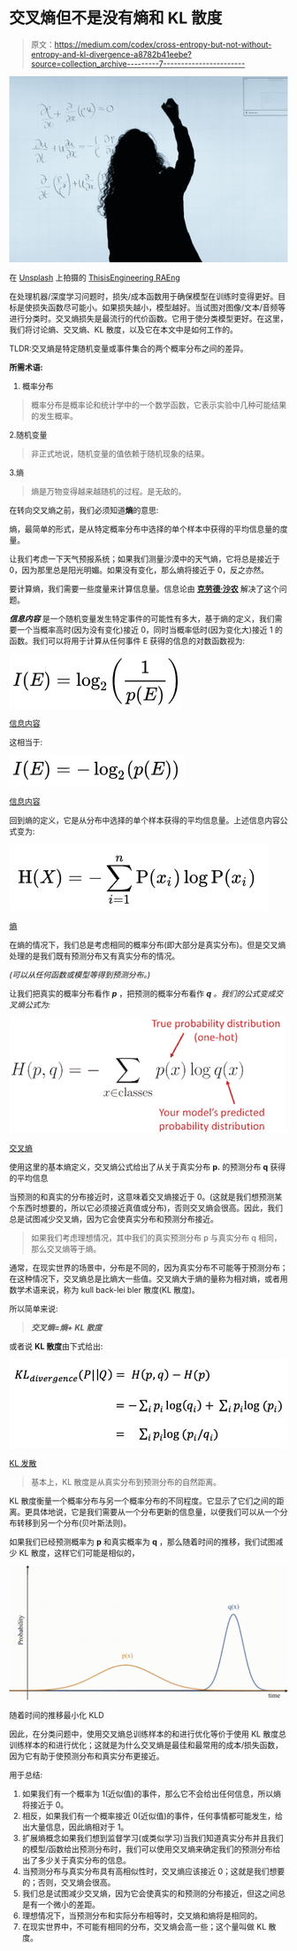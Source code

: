 # 交叉熵但不是没有熵和 KL 散度

> 原文：<https://medium.com/codex/cross-entropy-but-not-without-entropy-and-kl-divergence-a8782b41eebe?source=collection_archive---------7----------------------->

![](img/f53e3f4c4eeaeb1545f6a15cc39a1e8e.png)

在 [Unsplash](https://unsplash.com?utm_source=medium&utm_medium=referral) 上拍摄的 [ThisisEngineering RAEng](https://unsplash.com/@thisisengineering?utm_source=medium&utm_medium=referral)

在处理机器/深度学习问题时，损失/成本函数用于确保模型在训练时变得更好。目标是使损失函数尽可能小。如果损失越小，模型越好。当试图对图像/文本/音频等进行分类时。交叉熵损失是最流行的代价函数。它用于使分类模型更好。在这里，我们将讨论熵、交叉熵、KL 散度，以及它在本文中是如何工作的。

TLDR:交叉熵是特定随机变量或事件集合的两个概率分布之间的差异。

**所需术语:**

1.  概率分布

> 概率分布是概率论和统计学中的一个数学函数，它表示实验中几种可能结果的发生概率。

2.随机变量

> 非正式地说，随机变量的值依赖于随机现象的结果。

3.熵

> 熵是万物变得越来越随机的过程。是无敌的。

在转向交叉熵之前，我们必须知道**熵**的意思:

熵，最简单的形式，是从特定概率分布中选择的单个样本中获得的平均信息量的度量。

让我们考虑一下天气预报系统；如果我们测量沙漠中的天气熵，它将总是接近于 0，因为那里总是阳光明媚。如果没有变化，那么熵将接近于 0，反之亦然。

要计算熵，我们需要一些度量来计算信息量。信息论由 [**克劳德·沙农**](https://en.wikipedia.org/wiki/Claude_Shannon) 解决了这个问题。

***信息内容*** 是一个随机变量发生特定事件的可能性有多大，基于熵的定义，我们需要一个当概率高时(因为没有变化)接近 0，同时当概率低时(因为变化大)接近 1 的函数。我们可以将用于计算从任何事件 E 获得的信息的对数函数视为:

![](img/768c6c440a4907216d7e14b14d7d718e.png)

[信息内容](https://en.wikipedia.org/wiki/Information_content)

这相当于:

![](img/74a7f257fc34a6cc44ef91a3030eb1bb.png)

[信息内容](https://en.wikipedia.org/wiki/Information_content)

回到熵的定义，它是从分布中选择的单个样本获得的平均信息量。上述信息内容公式变为:

![](img/6de1b91cd12b5307489ef9d0e6e47839.png)

[熵](https://en.wikipedia.org/wiki/Entropy_(information_theory))

在熵的情况下，我们总是考虑相同的概率分布(即大部分是真实分布)。但是交叉熵处理的是我们既有预测分布又有真实分布的情况。

*(可以从任何函数或模型等得到预测分布。)*

让我们把真实的概率分布看作 ***p*** ，把预测的概率分布看作 ***q*** *。我们的公式变成交叉熵公式为:*

![](img/56cf13073741751967b1f6186cc48afa.png)

[交叉熵](https://stackoverflow.com/questions/41990250/what-is-cross-entropy)

使用这里的基本熵定义，交叉熵公式给出了从关于真实分布 **p.** 的预测分布 **q** 获得的平均信息

当预测的和真实的分布接近时，这意味着交叉熵接近于 0。(这就是我们想预测某个东西时想要的，所以它必须接近真值或分布)，否则交叉熵会很高。因此，我们总是试图减少交叉熵，因为它会使真实分布和预测分布接近。

> 如果我们考虑理想情况，其中我们的真实预测分布 p 与真实分布 q 相同，那么交叉熵等于熵。

通常，在现实世界的场景中，分布是不同的，因为真实分布不可能等于预测分布；在这种情况下，交叉熵总是比熵大一些值。交叉熵大于熵的量称为相对熵，或者用数学术语来说，称为 kull back-lei bler 散度(KL 散度)。

所以简单来说:

> ***交叉熵=熵+ KL 散度***

或者说 **KL 散度**由下式给出:

![](img/d05a8ac25f44d00a334d17ec91a2110b.png)

[KL 发散](https://towardsdatascience.com/part-i-a-new-tool-to-your-toolkit-kl-divergence-5b887b5b420e)

> 基本上，KL 散度是从真实分布到预测分布的自然距离。

KL 散度衡量一个概率分布与另一个概率分布的不同程度。它显示了它们之间的距离。更具体地说，它是我们需要从一个分布更新的信息量，以便我们可以从一个分布转移到另一个分布(贝叶斯法则)。

如果我们已经预测概率为 **p** 和真实概率为 **q** ，那么随着时间的推移，我们试图减少 KL 散度，这样它们可能是相似的，

![](img/1a9514109ac6d37d357bfbde23e113e4.png)

随着时间的推移最小化 KLD

因此，在分类问题中，使用交叉熵总训练样本的和进行优化等价于使用 KL 散度总训练样本的和进行优化；这就是为什么交叉熵是最佳和最常用的成本/损失函数，因为它有助于使预测分布和真实分布更接近。

用于总结:

1.  如果我们有一个概率为 1(近似值)的事件，那么它不会给出任何信息，所以熵将接近于 0。
2.  相反，如果我们有一个概率接近 0(近似值)的事件，任何事情都可能发生，给出大量信息，因此熵相对于 1。
3.  扩展熵概念如果我们想到监督学习(或类似学习)当我们知道真实分布并且我们的模型/函数给出预测分布时，我们可以使用交叉熵来确定我们的预测分布给出了多少关于真实分布的信息。
4.  当预测分布与真实分布具有高相似性时，交叉熵应该接近 0；这就是我们想要的；否则，交叉熵会很高。
5.  我们总是试图减少交叉熵，因为它会使真实的和预测的分布接近，但这之间总是有一个微小的差距。
6.  理想情况下，当预测分布和实际分布相等时，交叉熵和熵将是相同的。
7.  在现实世界中，不可能有相同的分布，交叉熵会高一些；这个量叫做 KL 散度。